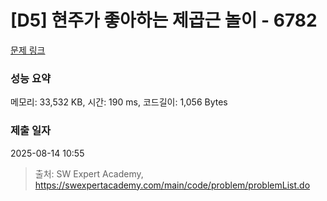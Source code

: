 # [D5] 현주가 좋아하는 제곱근 놀이 - 6782 

[문제 링크](https://swexpertacademy.com/main/code/problem/problemDetail.do?contestProbId=AWgqsAlKr9sDFAW0) 

### 성능 요약

메모리: 33,532 KB, 시간: 190 ms, 코드길이: 1,056 Bytes

### 제출 일자

2025-08-14 10:55



> 출처: SW Expert Academy, https://swexpertacademy.com/main/code/problem/problemList.do